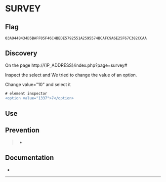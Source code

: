# SURVEY

## Flag
```
03A944B434D5BAFF05F46C4BEDE5792551A2595574BCAFC9A6E25F67C382CCAA
```

## Discovery
On the page  http://{IP_ADDRESS}/index.php?page=survey#

Inspect the select and We tried to change the value of an option.

Change value="10" and select it

```diff
# element inspector
<option value="1337">7</option>
```
## Use
> 

## Prevention
> - 

## Documentation
- []()


---